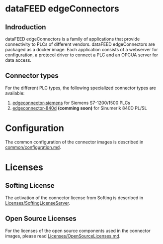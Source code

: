 # dataFEED edgeConnectors

## Indroduction
dataFEED edgeConnectors is a family of applications that provide connectivity to PLCs of different vendors.
dataFEED edgeConnectors are packaged as a docker image. Each application consists of a webserver for configuration, a protocol driver to connect a PLC and an OPCUA server for data access.

## Connector types

For the different PLC types, the following specialized connector types are available:

  1. [edgeconnector-siemens](edgeconnector-siemens/README.md) for Siemens S7-1200/1500 PLCs
  2. [edgeconnector-840d](edgeconnector-840d/README.md) **(comming soon)** for Sinumerik 840D PL/SL

# Configuration

The common configuration of the connector images is described in [common/configuration.md](common/configuration.md).

# Licenses

## Softing License

The activation of the connector license from Softing is described in [Licenses/SoftingLicenseServer](Licenses/SoftingLicenseServer/README.md).

## Open Source Licenses

For the licenses of the open source components used in the connector images, please read [Licenses/OpenSourceLicenses.md](Licenses/OpenSourceLicenses.md).
